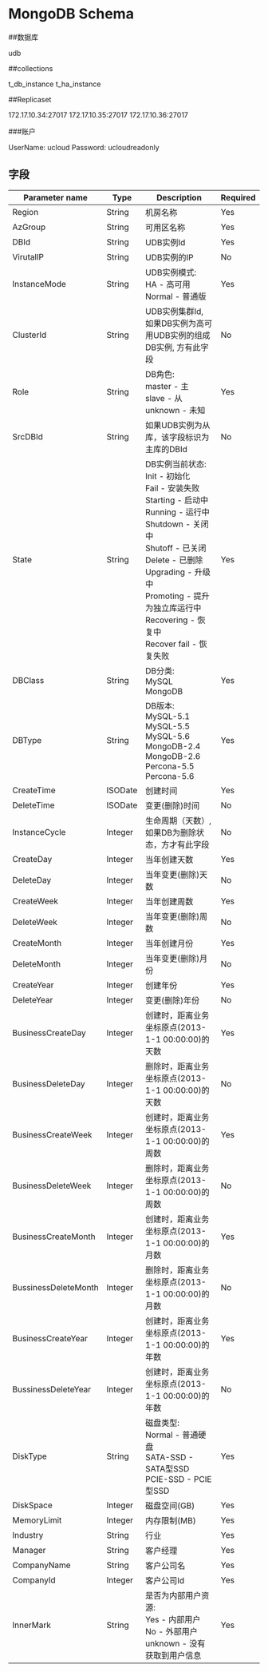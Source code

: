 ﻿# MongoDB Schema

##数据库

udb

##collections

t_db_instance
t_ha_instance


##Replicaset

172.17.10.34:27017
172.17.10.35:27017
172.17.10.36:27017

###账户

UserName: ucloud
Password: ucloudreadonly

## 字段

|  Parameter name | Type   | Description  | Required  |
|---|---|---|---|
| Region | String   | 机房名称 | Yes  |
| AzGroup | String | 可用区名称   | Yes  |
| DBId | String   | UDB实例Id  | Yes  |
| VirutalIP | String   | UDB实例的IP | No  |
| InstanceMode | String   | UDB实例模式:<br /> HA - 高可用<br /> Normal - 普通版<br /> | Yes  |
| ClusterId | String   | UDB实例集群Id, 如果DB实例为高可用UDB实例的组成DB实例, 方有此字段 | No  |
| Role  | String  | DB角色:<br /> master - 主<br />slave - 从<br />unknown - 未知<br />  | Yes  |
| SrcDBId | String   | 如果UDB实例为从库，该字段标识为主库的DBId  | No  |
| State  | String  | DB实例当前状态:<br /> Init - 初始化<br /> Fail - 安装失败<br /> Starting - 启动中<br /> Running - 运行中<br /> Shutdown - 关闭中<br /> Shutoff - 已关闭<br /> Delete - 已删除<br />  Upgrading - 升级中<br /> Promoting - 提升为独立库运行中<br /> Recovering - 恢复中<br /> Recover fail - 恢复失败<br />| Yes  |
| DBClass  | String | DB分类: <br /> MySQL<br /> MongoDB<br /> | Yes  |
| DBType  | String | DB版本: <br /> MySQL-5.1<br /> MySQL-5.5<br />MySQL-5.6<br />MongoDB-2.4<br />MongoDB-2.6<br /> Percona-5.5<br /> Percona-5.6<br /> | Yes  |
| CreateTime  | ISODate  | 创建时间  | Yes  |
| DeleteTime | ISODate  |  变更(删除)时间 | No  |
| InstanceCycle | Integer  | 生命周期（天数）, 如果DB为删除状态，方才有此字段 | No  |
| CreateDay  |  Integer | 当年创建天数  | Yes  |
| DeleteDay | Integer  |  当年变更(删除)天数 | No  |
| CreateWeek  |  Integer | 当年创建周数  | Yes  |
| DeleteWeek | Integer  |  当年变更(删除)周数 | No  |
| CreateMonth  | Integer  | 当年创建月份  | Yes  |
| DeleteMonth | Integer  |  当年变更(删除)月份 | No  |
| CreateYear  | Integer  | 创建年份  | Yes  |
| DeleteYear | Integer  |  变更(删除)年份 | No  |
| BusinessCreateDay  |  Integer | 创建时，距离业务坐标原点(2013-1-1 00:00:00)的天数  | Yes  |
| BusinessDeleteDay | Integer  |  删除时，距离业务坐标原点(2013-1-1 00:00:00)的天数  | No  |
| BusinessCreateWeek  |  Integer | 创建时，距离业务坐标原点(2013-1-1 00:00:00)的周数  | Yes  |
| BusinessDeleteWeek | Integer  |  删除时，距离业务坐标原点(2013-1-1 00:00:00)的周数 | No  |
| BusinessCreateMonth  | Integer  | 创建时，距离业务坐标原点(2013-1-1 00:00:00)的月数  | Yes  |
| BussinessDeleteMonth | Integer  | 删除时，距离业务坐标原点(2013-1-1 00:00:00)的月数 | No  |
| BusinessCreateYear  | Integer  | 创建时，距离业务坐标原点(2013-1-1 00:00:00)的年数  | Yes  |
| BussinessDeleteYear | Integer  | 创建时，距离业务坐标原点(2013-1-1 00:00:00)的年数 | No  |
| DiskType| String  | 磁盘类型: <br />Normal - 普通硬盘<br />SATA-SSD - SATA型SSD<br />PCIE-SSD - PCIE型SSD  | Yes  |
| DiskSpace  | Integer  | 磁盘空间(GB)  | Yes  |
| MemoryLimit  | Integer  | 内存限制(MB)  | Yes  |
| Industry  | String  | 行业  | Yes  |
| Manager  | String  | 客户经理  | Yes  |
| CompanyName  | String  | 客户公司名  | Yes  |
| CompanyId  | Integer  | 客户公司Id  | Yes  |
| InnerMark | String | 是否为内部用户资源:<br /> Yes - 内部用户<br /> No - 外部用户<br /> unknown - 没有获取到用户信息<br /> | Yes |





